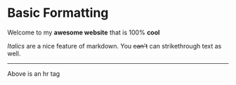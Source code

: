 # Basic Formatting

Welcome to my **awesome website** that is 100% **cool**

*Italics* are a nice feature of markdown. You ~~can't~~ can strikethrough text as well.

---

Above is an hr tag

